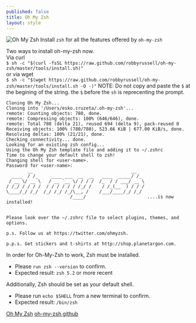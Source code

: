 ```yaml
---
published: false
title: Oh My Zsh
layout: style
---
```

![Oh My Zsh]({{site.baseurl}}/images/oh-my-zsh-logo.png)
Install `zsh` for all the features offered by `oh-my-zsh`

Two ways to install oh-my-zsh now.  
Via curl  
	`$ sh -c "$(curl -fsSL https://raw.github.com/robbyrussell/oh-my-zsh/master/tools/install.sh)"`  
or via wget  
	`$ sh -c "$(wget https://raw.github.com/robbyrussell/oh-my-zsh/master/tools/install.sh -O -)"`
NOTE: Do not copy and paste the `$` at the begining of the string. the `$` before the `sh` is reprecenting the prompt.

	Cloning Oh My Zsh...
	Cloning into '/Users/esko.cruzeta/.oh-my-zsh'...
	remote: Counting objects: 780, done.
	remote: Compressing objects: 100% (646/646), done.
	remote: Total 780 (delta 21), reused 694 (delta 9), pack-reused 0
	Receiving objects: 100% (780/780), 523.66 KiB | 677.00 KiB/s, done.
	Resolving deltas: 100% (21/21), done.
	Checking connectivity... done.
	Looking for an existing zsh config...
	Using the Oh My Zsh template file and adding it to ~/.zshrc
	Time to change your default shell to zsh!
	Changing shell for <user-name>.
	Password for <user-name>:
 	        __                                     __
	  ____  / /_     ____ ___  __  __   ____  _____/ /_
	 / __ \/ __ \   / __ `__ \/ / / /  /_  / / ___/ __ \
	/ /_/ / / / /  / / / / / / /_/ /    / /_(__  ) / / /
	\____/_/ /_/  /_/ /_/ /_/\__, /    /___/____/_/ /_/
	                        /____/                       ....is now installed!
	
	
	Please look over the ~/.zshrc file to select plugins, themes, and options.
	
	p.s. Follow us at https://twitter.com/ohmyzsh.
	
	p.p.s. Get stickers and t-shirts at http://shop.planetargon.com.
	
    
In order for Oh-My-Zsh to work, Zsh must be installed.  
- Please `run zsh --version` to confirm.  
- Expected result: `zsh 5.2` or more recent  

Additionally, Zsh should be set as your default shell.  
- Please run `echo $SHELL` from a new terminal to confirm.  
- Expected result: `/bin/zsh`  


[Oh My Zsh](http://ohmyz.sh/)
[oh-my-zsh github](https://github.com/robbyrussell/oh-my-zsh)
